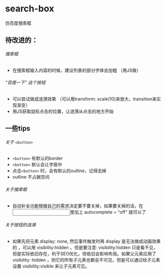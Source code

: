 # search-box
仿百度搜索框


## 待改进的： 
###### 搜索框
- 在搜索框输入内容的时候，建议列表的部分字体会加粗 （用JS做）

######  “百度一下” 这个按钮
- 可以尝试做成涟漪效果 （可以用transform: scale(10)来放大，transition来实现渐变）
- 用JS获取鼠标点击的位置，让涟漪从点击的地方开始


## 一些tips
###### 关于 `<button>`
- `<button>` 有默认的border
- `<button>` 默认会让字居中
- 点击`<button>` 时，会有默认的outline，记得去掉
- outline 不占据空间

###### 关于搜索框

- 自动补全功能根据自己的需求决定要不要关掉，如果要关掉的话，在<input>里加上 autocomplete = "off" 就可以了

###### 关于按钮的涟漪
- 如果先将元素 display: none, 然后事件触发时再 display 是无法做成动画效果的 ，可以用 visibility:hidden 。但是要注意:
  visibility:hidden 只是看不见， 但是实际依旧存在，利于SEO优化，但依旧会影响布局。如果父元素应用了 visibility: hidden ，则它的所有子元素也都会不可见，但是可以通过给子元素设置 visibility:visible 来让子元素可见。
 
